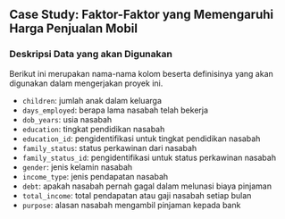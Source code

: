 ## Case Study: Faktor-Faktor yang Memengaruhi Harga Penjualan Mobil


### Deskripsi Data yang akan Digunakan
Berikut ini merupakan nama-nama kolom beserta definisinya yang akan digunakan dalam mengerjakan proyek ini.
- `children`: jumlah anak dalam keluarga
- `days_employed`: berapa lama nasabah telah bekerja
- `dob_years`: usia nasabah
- `education`: tingkat pendidikan nasabah
- `education_id`: pengidentifikasi untuk tingkat pendidikan nasabah
- `family_status`: status perkawinan dari nasabah
- `family_status_id`: pengidentifikasi untuk status perkawinan nasabah
- `gender`: jenis kelamin nasabah
- `income_type`: jenis pendapatan nasabah
- `debt`: apakah nasabah pernah gagal dalam melunasi biaya pinjaman
- `total_income`: total pendapatan atau gaji nasabah setiap bulan
- `purpose`: alasan nasabah mengambil pinjaman kepada bank

